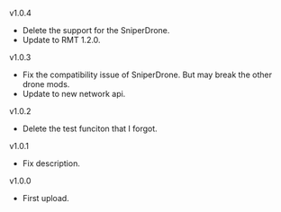 v1.0.4
* Delete the support for the SniperDrone.
* Update to RMT 1.2.0.

v1.0.3
* Fix the compatibility issue of SniperDrone. But may break the other drone mods. 
* Update to new network api.

v1.0.2
* Delete the test funciton that I forgot.

v1.0.1
* Fix description.

v1.0.0
* First upload.